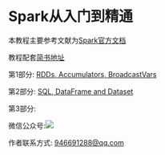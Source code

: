 # Spark从入门到精通

本教程主要参考文献为[Spark官方文档](http://spark.apache.org/docs/latest/index.html)

教程配套[简书地址](https://www.jianshu.com/nb/34127975)

第1部分: [RDDs, Accumulators, BroadcastVars](https://www.jianshu.com/p/2dfb935ffbd7)

第2部分: [SQL, DataFrame and Dataset](https://www.jianshu.com/p/d689014ac0a8)

第3部分: []()

微信公众号:![](https://ws2.sinaimg.cn/large/006tKfTcly1g069dxx59jj3076076aaj.jpg)

作者联系方式: 946691288@qq.com

